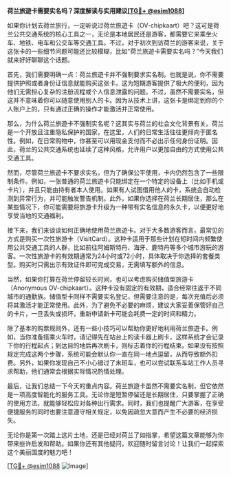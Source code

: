 **荷兰旅遊卡需要实名吗？深度解读与实用建议[[TG💪+ @esim1088](https://t.me/s/esim1088)]**

如果你计划去荷兰旅行，一定听说过荷兰旅遊卡（OV-chipkaart）吧？这可是荷兰公共交通系统的核心工具之一，无论是本地居民还是游客，都需要它来乘坐火车、地铁、电车和公交车等交通工具。不过，对于初次到访荷兰的游客来说，关于这张卡的一些细节问题可能还比较模糊，比如“荷兰旅遊卡需要实名吗？”今天我们就来好好聊聊这个话题。

首先，我们需要明确一点：荷兰旅遊卡并不强制要求实名制。也就是说，你不需要提供护照或者身份证信息就能购买这张卡。这为短期游客提供了极大的便利，因为他们无需担心复杂的注册流程或个人信息泄露的问题。不过，虽然不需要实名，但这并不意味着你可以随意使用别人的卡。因为从技术上讲，这张卡是绑定到你的个人账户上的，只有通过正确的操作才能激活并正常使用。

那么，为什么荷兰旅遊卡不强制实名呢？这其实与荷兰的社会文化背景有关。荷兰是一个开放且注重隐私保护的国家，在这里，人们的日常生活往往更倾向于匿名性。例如，在日常购物中，你甚至可以用现金支付而不必出示任何身份证明。因此，荷兰的公共交通系统也延续了这种风格，允许用户以更加自由的方式使用公共交通工具。

然而，尽管荷兰旅遊卡不要求实名，但为了确保公平使用，卡内仍然包含了一些限制条件。例如，一张普通的荷兰旅遊卡只能绑定在一个特定的设备上（比如手机或卡片），并且只能由持有者本人使用。如果有人试图借用他人的卡，系统会自动检测到异常行为，并可能触发警告机制。此外，如果你选择在荷兰长期居住，那么在某些情况下，你可能需要将旅游卡升级为一种带有实名信息的永久卡，以便更好地享受当地的交通福利。

接下来，我们来谈谈如何正确地使用荷兰旅遊卡。对于大多数游客而言，最常见的方式是购买一次性旅游卡（VisitCard）。这种卡适用于那些计划在短时间内频繁使用公共交通工具的人群，比如前往阿姆斯特丹、海牙、鹿特丹等多个城市游玩的游客。一次性旅游卡的有效期通常为24小时或72小时，具体取决于你选择的套餐类型。购买时只需出示有效证件即可完成交易，无需填写额外的信息。

当然，如果你打算在荷兰停留较长时间，也可以考虑购买储值型旅游卡（Anonymous OV-chipkaart）。这种卡没有固定的有效期，适合经常往返于不同城市的通勤族。储值型卡同样不需要实名登记，但需要注意的是，每次充值后必须将其激活才能正常使用。此外，为了避免不必要的麻烦，建议大家妥善保管好自己的卡片，一旦丢失或损坏，重新申请新卡可能会耗费一定的时间和精力。

除了基本的购票规则外，还有一些小技巧可以帮助你更好地利用荷兰旅遊卡。例如，当你准备搭乘火车时，请记得先在站台上的读卡器上刷卡，这样系统才会记录下你的行程起点；到达目的地后再次刷卡，则标志着你的行程结束。如果没有按照规定完成这两个步骤，系统可能会默认你一直在同一地点逗留，从而导致额外扣费。另外，如果你发现自己不小心错过了末班车，也可以尝试联系车站工作人员寻求帮助，他们通常会根据实际情况酌情处理。

最后，让我们总结一下今天的重点内容。荷兰旅遊卡虽然不需要实名制，但它依然是一项高度智能化的服务工具。无论你是短暂停留还是长期居住，只要掌握了正确的使用方法，就能够轻松应对各种出行需求。同时，我们也提醒广大游客，在享受便捷服务的同时也要注意遵守相关规定，以免因疏忽大意而产生不必要的经济损失。

无论你是第一次踏上这片土地，还是已经对荷兰了如指掌，希望这篇文章能够为你带来些许启发和帮助。如果你还有其他疑问，欢迎随时留言讨论！让我们一起探索这个美丽国度的魅力吧！

[[TG💪+ @esim1088](https://t.me/s/esim1088) ![Image](https://i.postimg.cc/4NQfJmqS/Snipaste-2025-05-13-00-14-12.png)]
